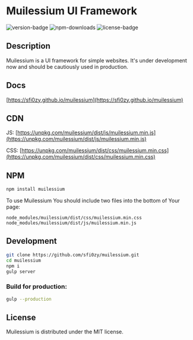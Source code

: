 # Muilessium UI Framework
![version-badge](https://img.shields.io/npm/v/muilessium.svg?style=flat-square&colorB=00b5d6) ![npm-downloads](https://img.shields.io/npm/dt/muilessium.svg?style=flat-square&colorB=00b5d6) ![license-badge](https://img.shields.io/badge/dynamic/json.svg?style=flat-square&label=license&colorB=00b5d6&prefix=&suffix=&query=license&uri=https://raw.githubusercontent.com/sfi0zy/muilessium/master/package.json)

## Description
Muilessium is a UI framework for simple websites. It's under development now and should be cautiously used in production.

## Docs
[https://sfi0zy.github.io/muilessium](https://sfi0zy.github.io/muilessium)


## CDN
JS: [https://unpkg.com/muilessium/dist/js/muilessium.min.js](https://unpkg.com/muilessium/dist/js/muilessium.min.js)

CSS: [https://unpkg.com/muilessium/dist/css/muilessium.min.css](https://unpkg.com/muilessium/dist/css/muilessium.min.css)


## NPM
```sh
npm install muilessium
```

To use Muilessium You should include two files into the bottom of Your page:

```
node_modules/muilessium/dist/css/muilessium.min.css
node_modules/muilessium/dist/js/muilessium.min.js
```

## Development
```sh
git clone https://github.com/sfi0zy/muilessium.git
cd muilessium
npm i
gulp server
```
### Build for production:
```sh
gulp --production
```

## License
Muilessium is distributed under the MIT license.

